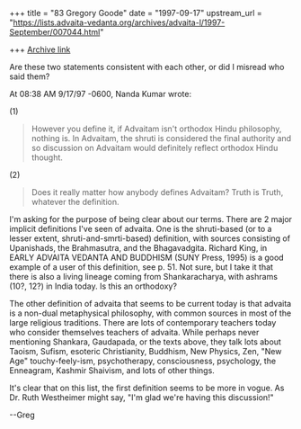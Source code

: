 +++
title = "83 Gregory Goode"
date = "1997-09-17"
upstream_url = "https://lists.advaita-vedanta.org/archives/advaita-l/1997-September/007044.html"

+++
[Archive link](https://lists.advaita-vedanta.org/archives/advaita-l/1997-September/007044.html)

Are these two statements consistent with each other, or did I misread
who said them?

At 08:38 AM 9/17/97 -0600, Nanda Kumar wrote:

(1)

   >However you define it, if Advaitam isn't orthodox Hindu philosophy,
   >nothing is. In Advaitam, the shruti is considered the final authority
and so
   >discussion on Advaitam would definitely reflect orthodox Hindu thought.


(2)

   >Does it really matter how anybody defines Advaitam? Truth is Truth,
   >whatever the definition.

I'm asking for the purpose of being clear about our terms.  There are 2 major
implicit definitions I've seen of advaita.  One is the shruti-based (or to
a lesser extent, shruti-and-smrti-based) definition, with sources
consisting of Upanishads, the Brahmasutra, and the Bhagavadgita.  Richard
King,
in EARLY ADVAITA VEDANTA AND BUDDHISM (SUNY Press, 1995) is a good example
of a user of this definition, see p. 51.  Not sure, but I take it that
there is also
a living lineage coming from Shankaracharya, with ashrams (10?, 12?) in
India today.  Is this an orthodoxy?

The other definition of advaita that seems to be current today is that
advaita is
a non-dual metaphysical philosophy, with common sources in most of the large
religious traditions.  There are lots of contemporary teachers today who
consider themselves teachers of advaita.  While perhaps never mentioning
Shankara, Gaudapada, or the texts above, they talk lots about Taoism, Sufism,
esoteric Christianity, Buddhism, New Physics, Zen, "New Age"
touchy-feely-ism,
psychotherapy, consciousness, psychology, the Enneagram, Kashmir Shaivism,
and lots of other things.

It's clear that on this list, the first definition seems to be more in vogue.
As Dr. Ruth Westheimer might say, "I'm glad we're having this discussion!"

--Greg

